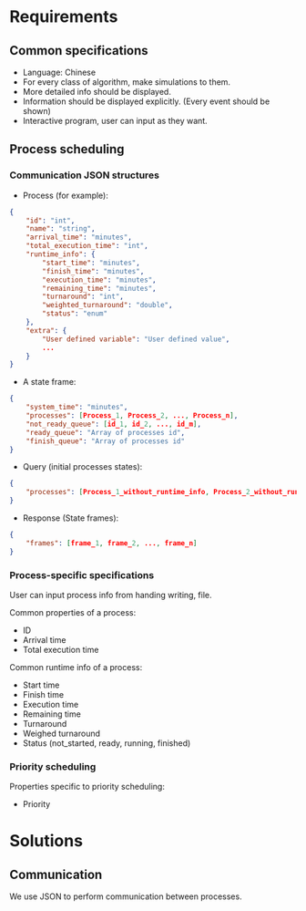 # Requirements

## Common specifications

- Language: Chinese
- For every class of algorithm, make simulations to them.
- More detailed info should be displayed.
- Information should be displayed explicitly. (Every event should be shown)
- Interactive program, user can input as they want.

## Process scheduling

### Communication JSON structures

- Process (for example):
```json
{
    "id": "int",
    "name": "string",
    "arrival_time": "minutes",
    "total_execution_time": "int",
    "runtime_info": {
        "start_time": "minutes",
        "finish_time": "minutes",
        "execution_time": "minutes",
        "remaining_time": "minutes",
        "turnaround": "int",
        "weighted_turnaround": "double",
        "status": "enum"
    },
    "extra": {
        "User defined variable": "User defined value",
        ...
    }
}
```

- A state frame:
```json
{
    "system_time": "minutes",
    "processes": [Process_1, Process_2, ..., Process_n],
    "not_ready_queue": [id_1, id_2, ..., id_m],
    "ready_queue": "Array of processes id",
    "finish_queue": "Array of processes id"
}
```

- Query (initial processes states):
```json
{
    "processes": [Process_1_without_runtime_info, Process_2_without_runtime_info, ..., Process_n_without_runtime_info]
}
```

- Response (State frames):
```json
{
    "frames": [frame_1, frame_2, ..., frame_n]
}
```

### Process-specific specifications

User can input process info from handing writing, file.

Common properties of a process:
- ID
- Arrival time
- Total execution time

Common runtime info of a process:
- Start time
- Finish time
- Execution time
- Remaining time
- Turnaround
- Weighed turnaround
- Status (not_started, ready, running, finished)

### Priority scheduling

Properties specific to priority scheduling:
- Priority


# Solutions

## Communication

We use JSON to perform communication between processes.
